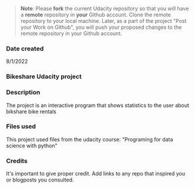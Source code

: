 >**Note**: Please **fork** the current Udacity repository so that you will have a **remote** repository in **your** Github account. Clone the remote repository to your local machine. Later, as a part of the project "Post your Work on Github", you will push your proposed changes to the remote repository in your Github account.

### Date created
8/1/2022

### Bikeshare Udacity project


### Description
The project is an interactive program that shows statistics to the user about bikshare bike rentals

### Files used
This project used files from the udacity course: "Programing for data science with python"

### Credits
It's important to give proper credit. Add links to any repo that inspired you or blogposts you consulted.

